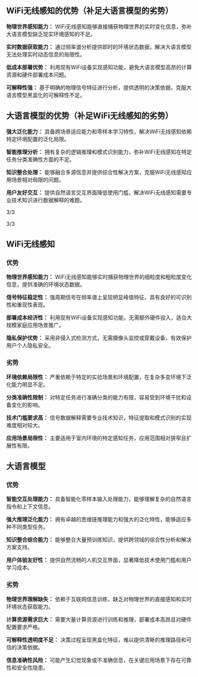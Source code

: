 ## WiFi无线感知的优势（补足大语言模型的劣势）

**物理世界感知能力：** WiFi无线感知能够直接捕获物理世界的实时变化信息，弥补大语言模型缺乏现实环境感知的不足。

**实时数据获取能力：** 通过频率谱分析提供即时的环境状态数据，解决大语言模型无法处理实时动态信息的局限性。

**低成本部署优势：** 利用现有WiFi设备实现感知功能，避免大语言模型高昂的计算资源和硬件部署成本问题。

**可解释性强：** 基于明确的物理信号特征进行分析，提供透明的决策依据，克服大语言模型黑盒化的可解释性不足。

## 大语言模型的优势（补足WiFi无线感知的劣势）

**强大泛化能力：** 具备跨场景适应能力和零样本学习特性，解决WiFi无线感知依赖特定环境配置的泛化局限。

**智能推理分析：** 拥有复杂的逻辑推理和模式识别能力，弥补WiFi无线感知在特定任务分类准确性方面的不足。

**知识整合处理：** 能够融合多源信息并提供综合性解决方案，克服WiFi无线感知应用场景相对局限的问题。

**用户友好交互：** 提供自然语言交互界面降低使用门槛，解决WiFi无线感知需要专业技术知识进行数据解释的难题。

3/3







3/3



## WiFi无线感知

### 优势

**物理世界感知能力：** WiFi无线感知能够实时捕获物理世界的细粒度和粗粒度变化信息，提供准确的环境状态数据。

**信号特征稳定性：** 强周期信号在频率谱上呈现明显峰值特征，具有良好的可识别性和重现性表现。

**部署成本经济性：** 利用现有WiFi设备实现感知功能，无需额外硬件投入，适合大规模家庭应用场景推广。

**隐私保护优势：** 采用非侵入式检测方式，无需摄像头监控或穿戴设备，有效保护用户个人隐私安全。

### 劣势

**环境依赖局限性：** 严重依赖于特定的实验场景和环境配置，在复杂多变环境下泛化能力明显不足。

**分类准确性限制：** 对特定任务进行准确分类的能力有限，容易受到环境干扰和设备变化的影响。

**技术门槛要求高：** 信号数据解释需要专业技术知识，特征提取和模式识别的实现难度相对较大。

**应用场景局限性：** 主要适用于室内环境的特定感知任务，应用范围相对狭窄且扩展性有限。

## 大语言模型

### 优势

**智能交互处理能力：** 具备智能化零样本输入处理能力，能够理解复杂的自然语言指令和上下文信息。

**强大推理泛化能力：** 拥有卓越的思维链推理能力和强大的泛化特性，能够适应多种不同类型任务。

**知识整合综合能力：** 能够整合大量预训练知识，提供跨领域的综合性分析和解决方案支持。

**用户体验友好性：** 提供自然流畅的人机交互界面，显著降低技术使用门槛和用户学习成本。

### 劣势

**物理世界理解缺失：** 依赖于互联网信息训练，缺乏对物理世界的直接感知和实时环境状态获取能力。

**计算资源需求巨大：** 需要大量计算资源进行训练和推理，部署成本高昂且对硬件配置要求严格。

**可解释性透明度不足：** 决策过程呈现黑盒化特征，难以提供清晰的推理路径和可信的决策依据。

**信息准确性风险：** 可能产生幻觉现象或不准确信息，在关键应用场景下存在可靠性和安全性隐患。
